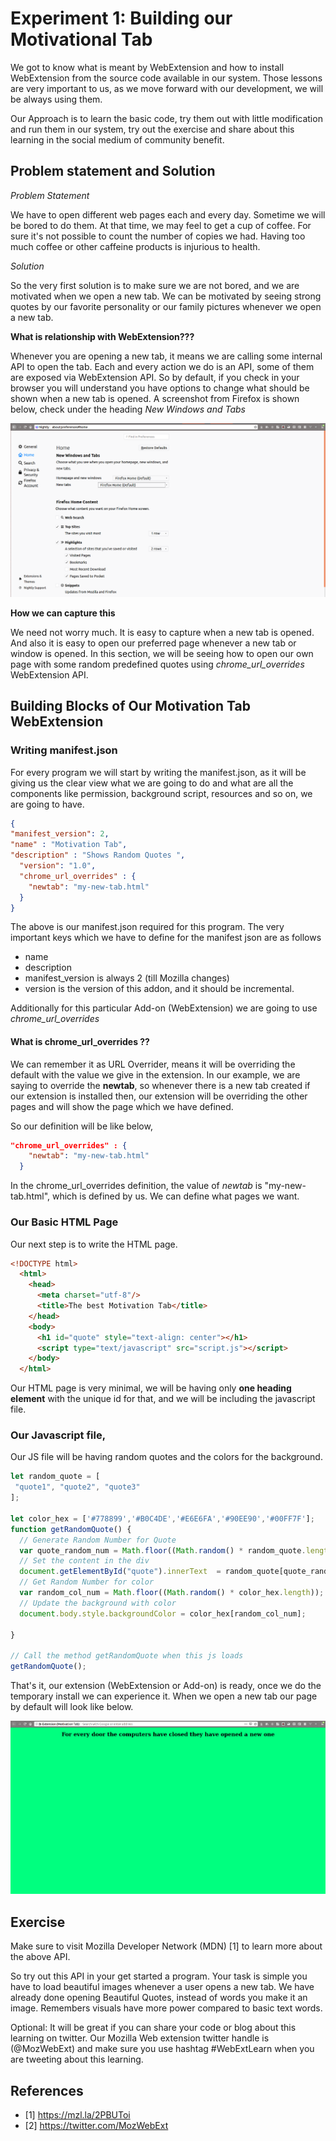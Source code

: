# Experiment 1: Building our Motivational Tab

We got to know what is meant by WebExtension and how to install WebExtension from the source code available in our system. Those lessons are very important to us, as we move forward with our development, we will be always using them.

Our Approach is to learn the basic code, try them out with little modification and run them in our system, try out the exercise and share about this learning in the social medium of community benefit.

## Problem statement and Solution

*Problem Statement*

We have to open different web pages each and every day. Sometime we will be bored to do them. At that time, we may feel to get a cup of coffee. For sure it's not possible to count the number of copies we had. Having too much coffee or other caffeine products is injurious to health. 

*Solution*

So the very first solution is to make sure we are not bored, and we are motivated when we open a new tab. We can be motivated by seeing strong quotes by our favorite personality or our family pictures whenever we open a new tab.

**What is relationship with WebExtension???**

Whenever you are opening a new tab, it means we are calling some internal API to open the tab. Each and every action we do is an API, some of them are exposed via WebExtension API. So by default, if you check in your browser you will understand you have options to change what should be shown when a new tab is opened. A screenshot from Firefox is shown below, check under the heading *New Windows and Tabs*

![New tab Configuration](images/new_tab_config.png)

**How we can capture this**

We need not worry much. It is easy to capture when a new tab is opened. And also it is easy to open our preferred page whenever a new tab or window is opened. In this section, we will be seeing how to open our own page with some random predefined quotes using   *chrome_url_overrides* WebExtension API.

## Building Blocks of Our Motivation Tab WebExtension

### Writing manifest.json

For every program we will start by writing the manifest.json, as it will be giving us the clear view what we are going to do and what are all the components like permission, background script, resources and so on, we are going to have.

```json
{
"manifest_version": 2,
"name" : "Motivation Tab",
"description" : "Shows Random Quotes ",
  "version": "1.0",
  "chrome_url_overrides" : {
    "newtab": "my-new-tab.html"
  }
}
```

The above is our manifest.json required for this program. The very important keys which we have to define for the manifest json are as follows

- name
- description
- manifest_version is always 2 (till Mozilla changes)
- version  is the version of this addon, and it should be incremental.

Additionally for this particular Add-on (WebExtension) we are going to use *chrome_url_overrides*

#### What is chrome_url_overrides ??

We can remember it as URL Overrider, means it will be overriding the default with the value we give in the extension. In our example, we are saying to override the **newtab**, so whenever there is a new tab created if our extension is installed then, our extension will be overriding the other pages and will show the page which we have defined.

So our definition will be like below, 

```json
"chrome_url_overrides" : {
    "newtab": "my-new-tab.html"
  }
```

In the chrome_url_overrides definition, the value of *newtab* is "my-new-tab.html", which is defined by us. We can define what pages we want.

### Our Basic HTML Page

Our next step is to write the HTML page.

```html
<!DOCTYPE html>
  <html>
    <head>
      <meta charset="utf-8"/>
      <title>The best Motivation Tab</title>
    </head>
    <body>
      <h1 id="quote" style="text-align: center"></h1>
      <script type="text/javascript" src="script.js"></script>
    </body>
  </html>
```

Our HTML page is very minimal, we will be having only **one heading element** with the unique id for that, and we will be including the javascript file.

### Our Javascript file,

Our JS file will be having random quotes and the colors for the background.

```javascript
let random_quote = [
 "quote1", "quote2", "quote3"
];

let color_hex = ['#778899','#B0C4DE','#E6E6FA','#90EE90','#00FF7F'];
function getRandomQuote() {
  // Generate Random Number for Quote
  var quote_random_num = Math.floor((Math.random() * random_quote.length)); 
  // Set the content in the div
  document.getElementById("quote").innerText  = random_quote[quote_random_num];
  // Get Random Number for color
  var random_col_num = Math.floor((Math.random() * color_hex.length));
  // Update the background with color
  document.body.style.backgroundColor = color_hex[random_col_num];

}

// Call the method getRandomQuote when this js loads
getRandomQuote();
```

That's it, our extension (WebExtension or Add-on) is ready, once we do the temporary install we can experience it. When we open a new tab our page by default will look like below.

![New tab Addon](images/quote.png)

## Exercise

Make sure to visit Mozilla Developer Network (MDN) [1] to learn more about the above API.

So try out this API in your get started a program. Your task is simple you have to load beautiful images whenever a user opens a new tab. We have already done opening Beautiful Quotes, instead of words you make it an image. Remembers visuals have more power compared to basic text words.

Optional: It will be great if you can share your code or blog about this learning on twitter. Our Mozilla Web extension twitter handle is (@MozWebExt) and make sure you use hashtag #WebExtLearn when you are tweeting about this learning.

## References

- [1] https://mzl.la/2PBUToi
- [2] https://twitter.com/MozWebExt 